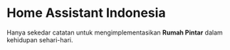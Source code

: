 # Home Assistant Indonesia

Hanya sekedar catatan untuk mengimplementasikan **Rumah Pintar** dalam kehidupan sehari-hari.

